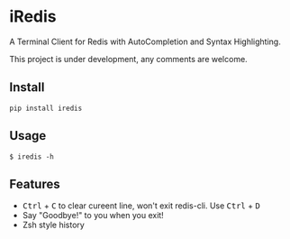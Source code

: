 # iRedis

A Terminal Client for Redis with AutoCompletion and Syntax Highlighting.

This project is under development, any comments are welcome.

## Install

```
pip install iredis
```

## Usage

```
$ iredis -h
```

## Features

- <kbd>Ctrl</kbd> + <kbd>C</kbd> to clear cureent line, won't exit redis-cli. Use <kbd>Ctrl</kbd> + <kbd>D</kbd>  
- Say "Goodbye!" to you when you exit!
- Zsh style history
